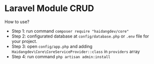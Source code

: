 # Laravel Module CRUD
How to use?
- Step 1: run command `composer require "haidangdev/core"`
- Step 2: configurated database at `config/database.php` or `.env` file for your project.
- Step 3: open `config/app.php` and adding `Haidangdev\Core\CoreServiceProvider::class` in `providers` array
- Step 4: run command `php artisan admin:install`
